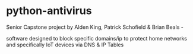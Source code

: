 # python-antivirus

Senior Capstone project by Alden King, Patrick Schofield & Brian Beals -

software designed to block specific domains/ip to protect home networks and specifically IoT devices via DNS & IP Tables

